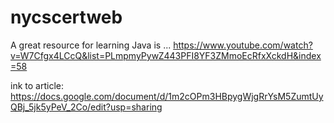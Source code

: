 # nycscertweb

A great resource for learning Java is ... https://www.youtube.com/watch?v=W7Cfgx4LCcQ&list=PLmpmyPywZ443PFI8YF3ZMmoEcRfxXckdH&index=58

ink to article: https://docs.google.com/document/d/1m2cOPm3HBpygWjgRrYsM5ZumtUyQBj_5jk5yPeV_2Co/edit?usp=sharing

